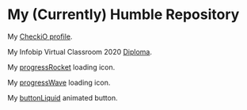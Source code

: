 # My (Currently) Humble Repository
My [CheckiO profile](https://py.checkio.org/user/PinoElPinguino/).

My Infobip Virtual Classroom 2020 [Diploma](InfobipDiploma2020.pdf).

My [progressRocket](https://enricokokot.github.io/progressRocket) loading icon.

My [progressWave](https://enricokokot.github.io/progressWave/) loading icon.

My [buttonLiquid](https://enricokokot.github.io/buttonLiquid/) animated button.
